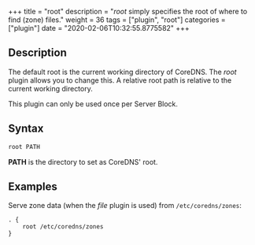 +++
title = "root"
description = "*root* simply specifies the root of where to find (zone) files."
weight = 36
tags = ["plugin", "root"]
categories = ["plugin"]
date = "2020-02-06T10:32:55.8775582"
+++

## Description

The default root is the current working directory of CoreDNS. The *root* plugin allows you to change
this. A relative root path is relative to the current working directory.

This plugin can only be used once per Server Block.

## Syntax

~~~ txt
root PATH
~~~

**PATH** is the directory to set as CoreDNS' root.

## Examples

Serve zone data (when the *file* plugin is used) from `/etc/coredns/zones`:

~~~ corefile
. {
    root /etc/coredns/zones
}
~~~
